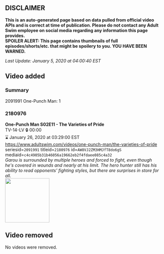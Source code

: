 ## DISCLAIMER
**This is an auto-generated page based on data pulled from official video APIs and is correct at time of publication. Please do not contact any Adult Swim employee on social media regarding any information this page provides.**  
**SPOILER ALERT: This page contains thumbnails of full episodes/shorts/etc. that might be spoilery to you. YOU HAVE BEEN WARNED.**  

_Last Update: January 5, 2020 at 04:00:40 EST_
## Video added
### Summary
2091991 One-Punch Man: 1  
### 2180976
**One-Punch Man S02E11 - The Varieties of Pride**  
TV-14-LV 🔒 00:00  
⌛ January 26, 2020 at 03:29:00 EST  
https://www.adultswim.com/videos/one-punch-man/the-varieties-of-pride  
seriesid=`2091991` titleid=`2180976` id=`AW8VJ2ZM3HMJfT8do6gS` mediaid=`c4c4905b31b46056a19662eb2f4fdaee085c4a32`  
_Garou is surrounded by multiple heroes and forced to fight, even though he's covered in wounds and nearly at his limit. The hero hunter still has his ability to read opponents' fighting styles, but there are surprises in store for all._  
<a href="https://media.cdn.adultswim.com/uploads/20191217/thumbnails/2_1912171338106-OnePunchMan_023.jpg"><img src="https://media.cdn.adultswim.com/uploads/20191217/thumbnails/2_1912171338106-OnePunchMan_023.jpg" height="144px" /></a>
## Video removed
No videos were removed.  
